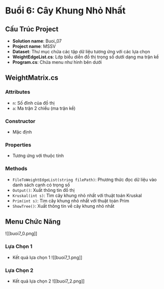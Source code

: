 # Buổi 6: Cây Khung Nhỏ Nhất

## Cấu Trúc Project

- **Solution name**: Buoi_07
- **Project name**: MSSV
- **Dataset**: Thư mục chứa các tập dữ liệu tương ứng với các lựa chọn
- **WeightEdgeList.cs**: Lớp biểu diễn đồ thị trọng số dưới dạng ma trận kề
- **Program.cs**: Chứa menu như hình bên dưới

## WeightMatrix.cs

### Attributes
- `n`: Số đỉnh của đồ thị
- `a`: Ma trận 2 chiều (ma trận kề)

### Constructor
- Mặc định

### Properties
- Tương ứng với thuộc tính

### Methods
- `FileToWeightEdgeList(string filePath)`: Phương thức đọc dữ liệu vào danh sách cạnh có trọng số
- `Output()`: Xuất thông tin đồ thị
- `Kruskal(int s)`: Tìm cây khung nhỏ nhất với thuật toán Kruskal
- `Prim(int s)`: Tìm cây khung nhỏ nhất với thuật toán Prim
- `ShowTree()`: Xuất thông tin về cây khung nhỏ nhất

## Menu Chức Năng
![[buoi7_0.png]]

### Lựa Chọn 1
- Kết quả lựa chọn 1
![[buoi7_1.png]]
### Lựa Chọn 2
- Kết quả lựa chọn 2
![[buoi7_2.png]]